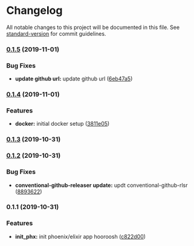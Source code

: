 # Changelog

All notable changes to this project will be documented in this file. See [standard-version](https://github.com/conventional-changelog/standard-version) for commit guidelines.

### [0.1.5](https://github.com/daryl-walsh/elixir-react-k8s-postgres-gcp/compare/v0.1.4...v0.1.5) (2019-11-01)


### Bug Fixes

* **update github url:** update github url ([6eb47a5](https://github.com/daryl-walsh/elixir-react-k8s-postgres-gcp/commit/6eb47a59849cc4f8ad651147a4ab32909644d54e))

### [0.1.4](https://github.com/darylwalsh/elixir-react-k8s-postgres-gcp/compare/v0.1.3...v0.1.4) (2019-11-01)


### Features

* **docker:** initial docker setup ([3811e05](https://github.com/darylwalsh/elixir-react-k8s-postgres-gcp/commit/3811e050726753691a0fbdcf309bc12fdfda01f7))

### [0.1.3](https://github.com/darylwalsh/elixir-react-k8s-postgres-gcp/compare/v0.1.2...v0.1.3) (2019-10-31)

### [0.1.2](https://github.com/darylwalsh/elixir-react-k8s-postgres-gcp/compare/v0.1.1...v0.1.2) (2019-10-31)


### Bug Fixes

* **conventional-github-releaser update:** updt conventional-github-rlsr ([8893622](https://github.com/darylwalsh/elixir-react-k8s-postgres-gcp/commit/889362237c909f68fda87ff868ffc4c2ec481100))

### 0.1.1 (2019-10-31)


### Features

* **init_phx:** init phoenix/elixir app hooroosh ([c822d00](https://github.com/darylwalsh/elixir-react-k8s-postgres-gcp/commit/c822d008614703fde10b9ecb337246eff9bf5d22))
